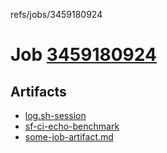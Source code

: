 refs/jobs/3459180924

# Job [3459180924](https://github.com/rokmoln/support-firecloud/runs/3459180924?check_suite_focus=true)

## Artifacts

* [log.sh-session](log.sh-session)
* [sf-ci-echo-benchmark](sf-ci-echo-benchmark)
* [some-job-artifact.md](some-job-artifact.md)

